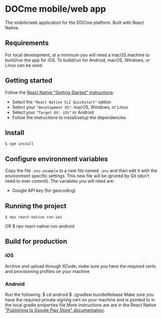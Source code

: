 # DOCme mobile/web app

The mobile/web application for the DOCme platform. Built with React Native.

## Requirements

For local development, at a minimum you will need a macOS machine to build/run the app for iOS. To build/run for Android, macOS, Windows, or Linux can be used.

## Getting started

Follow the [React Native "Getting Started" instructions](http://reactnative.dev/docs/getting-started):
- Select the `"React Native CLI Quickstart"` option
- Select your `"Development OS"`: macOS, Windows, or Linux
- Select your `"Target OS: iOS"` or Android
- Follow the instructions to install/setup the dependencies

## Install
    $ npm install

## Configure environment variables

Copy the file `.env.example` to a new file named `.env` and then edit it with the environment specific settings. This new file will be ignored by Git (don't need to ever commit).
The variables you will need are:

- Google API key (for geocoding)

## Running the project
    $ npx react-native run-ios
OR
    $ npx react-native run-android

## Build for production

### iOS
Archive and upload through XCode; make sure you have the required certs and provisioning profiles on your machine

### Android 
Run the following:
    $ cd android
    $ ./gradlew bundleRelease
Make sure you have the required private signing cert on your machine and is pointed to in the local gradle properties file
More instructions are are in the React Native ["Publishing to Google Play Store" documentation](http://reactnative.dev/docs/signed-apk-android).
